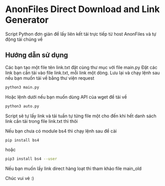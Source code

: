 # AnonFiles Direct Download and Link Generator
Script Python đơn giản để lấy liên kết tải trực tiếp từ host AnonFiles và tự động tải chúng về
## Hướng dẫn sử dụng
Các bạn tạo một file tên link.txt đặt cùng thư mục với file main.py
Đặt các link bạn cần tải vào file link.txt, mỗi link một dòng.
Lưu lại và chạy lệnh sau nếu bạn muốn tải về bằng thư viện request
```bash
python3 main.py
```
Hoặc lệnh dưới nếu bạn muốn dùng API của wget để tải về

```bash
python3 auto.py
```

Script sẽ tự lấy link và tải tuần tự từng file một cho đến khi hết danh sách link cần tải trong file link.txt thì thôi

Nếu bạn chưa có module bs4 thì chạy lệnh sau để cài

```bash 
pip install bs4

```
hoặc 
```bash
pip3 install bs4 --user 
```

Nếu bạn muốn lấy link direct hàng loạt thì tham khảo file main_old

Chúc vui vẻ :)
